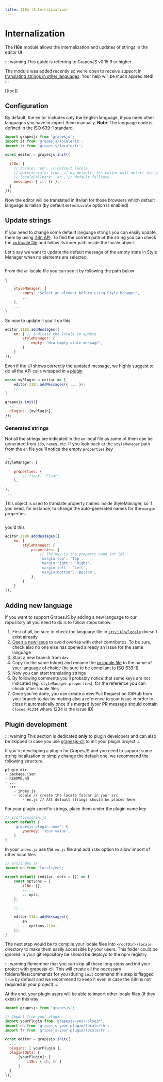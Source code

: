 ```yaml
---
title: I18n (Internalization)
---
```


# Internalization

The **I18n** module allows the internalization and updates of strings in the editor UI

::: warning
This guide is referring to GrapesJS v0.15.9 or higher

The module was added recently so we're open to receive support in [translating strings in other languages](#adding-new-language). Your help will be much appreciated!
:::

[[toc]]



## Configuration

By default, the editor includes only the English language, if you need other languages you have to import them manually.
**Note**: The language code is defined in the [ISO 639-1] standard.

```js
import grapesjs from 'grapesjs';
import it from 'grapesjs/locale/it';
import tr from 'grapesjs/locale/tr';

const editor = grapesjs.init({
  ...
  i18n: {
    // locale: 'en', // default locale
    // detectLocale: true, // by default, the editor will detect the language
    // localeFallback: 'en', // default fallback
    messages: { it, tr },
  }
});
```

Now the editor will be translated in Italian for those browsers which default language is Italian (by default `detectLocale` option is enabled)



## Update strings

If you need to change some default language strings you can easily update them by using [I18n API](/api/i18n.html).
To find the correth path of the string you can check the [`en` locale file] and follow its inner path inside the locale object.

Let's say we want to update the default message of the empty state in Style Manager when no elements are selected.

<img :src="$withBase('/sm-empty-state.jpg')">

From the `en` locale file you can see it by following the path below

```js
{
    ...
    styleManager: {
        empty: 'Select an element before using Style Manager',
        ...
    },
    ...
}
```

So now to update it you'll do this

```js
editor.I18n.addMessages({
    en: { // indicate the locale to update
        styleManager: {
            empty: 'New empty state message',
        }
    }
});
```

Even if the UI shows correctly the updated message, we highly suggest to do all the API calls wrapped in a [plugin](Plugins.html)

```js
const myPlugin = editor => {
    editor.I18n.addMessages({ ... });
    // ...
}

grapesjs.init({
  // ...
  plugins: [myPlugin],
});
```

### Generated strings

Not all the strings are indicated in the `en` local file as some of them can be generated from `id`s, `name`s, etc.
If you look back at the `styleManager` path from the `en` file you'll notice the empty `properties` key

```js
...
styleManager: {
    ...
    properties: {
        // float: 'Float',
    },
    ...
},
...
```

This object is used to translate property names inside StyleManager, so if you need, for instance, to change the auto-generated names for the `margin` properties

<img :src="$withBase('/margin-strings.jpg')">

you'd this

```js
editor.I18n.addMessages({
    en: {
        styleManager: {
            properties: {
                // The key is the property name (or id)
                'margin-top': 'Top',
                'margin-right': 'Right',
                'margin-left': 'Left',
                'margin-bottom': 'Bottom',
            },
        }
    }
});
```

<!--
### Updates post rendering

If you try to update strings, by using API, once the UI is rendered you'll see no changes.
...
We need to find the way to update the UI
-->



## Adding new language

If you want to support GrapesJS by adding a new language to our repository all you need to do is to follow steps below:

1. First of all, be sure to check the language file in [`src/i18n/locale`](https://github.com/artf/grapesjs/blob/master/src/i18n/locale) doesn't exist already
1. [Open a new issue](https://github.com/artf/grapesjs/issues/new?title=XX%20Language%20support) to avoid overlap with other contributos. To be sure, check also no one else has opened already an issue for the same language
1. Start a new branch from `dev`
1. Copy (in the same folder) and rename the [`en` locale file] to the name of your language of choice (be sure to be compliant to [ISO 639-1])
1. Now you can start translating strings
1. By following comments you'll probably notice that some keys are not indicated (eg. `styleManager.properties`), for the reference you can check other locale files
1. Once you've done, you can create a new Pull Request on GitHub from your branch to `dev` by making also a reference to your issue in order to close it automatically once it's merged (your PR message should contain `Closes #1234` where 1234 is the issue ID)



## Plugin development

::: warning
This section is dedicated **only** to plugin developers and can also be skipped in case you use [grapesjs-cli](https://github.com/artf/grapesjs-cli) to init your plugin project
:::

If you're developing a plugin for GrapesJS and you need to support some string localization or simply change the default one, we recommend the following structure.

```
plugin-dir
- package.json
- README.md
- ...
- src
    - index.js
    - locale // create the locale foldar in your src
        - en.js // All default strings should be placed here
```

For your plugin specific strings, place them under the plugin name key

```js
// src/locale/en.js
export default {
    'grapesjs-plugin-name': {
        yourKey: 'Your value',
    }
}
```

In your `index.js` use the `en.js` file and add `i18n` option to allow import of other local files

```js
// src/index.js
import en from 'locale/en';

export default (editor, opts = {}) => {
    const options = {
        i18n: {},
        // ...
        ...opts,
    };

    // ...

    editor.I18n.addMessages({
        en,
        ...options.i18n,
    });
}
```

The next step would be to compile your locale files into `<rootDir>/locale` directory to make them easily accessible by your users. This folder could be ignored in your git repository be should be deployd to the npm registry

::: warning
Remember that you can skip all these long steps and init your project with [grapesjs-cli](https://github.com/artf/grapesjs-cli). This will create all the necessary folders/files/commands for you (during `init` command this step is flagged `true` by default and we recommend to keep it even in case the i18n is not required in your project)
:::


At the end, your plugin users will be able to import other locale files (if they exist) in this way

```js
import grapesjs from 'grapesjs';

// Import from your plugin
import yourPlugin from 'grapesjs-your-plugin';
import ch from 'grapesjs-your-plugin/locale/ch';
import fr from 'grapesjs-your-plugin/locale/fr';

const editor = grapesjs.init({
  ...
  plugins: [ yourPlugin ],
  pluginsOpts: {
      [yourPlugin]: {
          i18n: { ch, fr }
      }
  }
});
```

[ISO 639-1]: <https://en.wikipedia.org/wiki/List_of_ISO_639-1_codes>
[`en` locale file]: <https://github.com/artf/grapesjs/blob/master/src/i18n/locale/en.js>